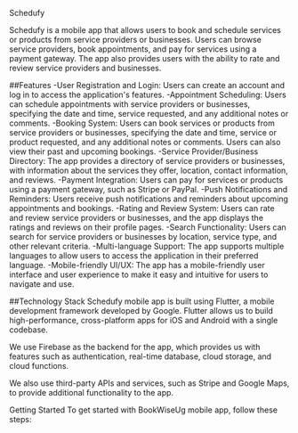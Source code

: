 Schedufy


Schedufy is a mobile app that allows users to book and schedule services or products from service providers or businesses. Users can browse service providers, book appointments, and pay for services using a payment gateway. The app also provides users with the ability to rate and review service providers and businesses.

##Features
-User Registration and Login: Users can create an account and log in to access the application's features.
-Appointment Scheduling: Users can schedule appointments with service providers or businesses, specifying the date and time, service requested, and any additional notes or comments.
-Booking System: Users can book services or products from service providers or businesses, specifying the date and time, service or product requested, and any additional notes or comments. Users can also view their past and upcoming bookings.
-Service Provider/Business Directory: The app provides a directory of service providers or businesses, with information about the services they offer, location, contact information, and reviews.
-Payment Integration: Users can pay for services or products using a payment gateway, such as Stripe or PayPal.
-Push Notifications and Reminders: Users receive push notifications and reminders about upcoming appointments and bookings.
-Rating and Review System: Users can rate and review service providers or businesses, and the app displays the ratings and reviews on their profile pages.
-Search Functionality: Users can search for service providers or businesses by location, service type, and other relevant criteria.
-Multi-language Support: The app supports multiple languages to allow users to access the application in their preferred language.
-Mobile-friendly UI/UX: The app has a mobile-friendly user interface and user experience to make it easy and intuitive for users to navigate and use.


##Technology Stack
Schedufy mobile app is built using Flutter, a mobile development framework developed by Google. Flutter allows us to build high-performance, cross-platform apps for iOS and Android with a single codebase.

We use Firebase as the backend for the app, which provides us with features such as authentication, real-time database, cloud storage, and cloud functions.

We also use third-party APIs and services, such as Stripe and Google Maps, to provide additional functionality to the app.

Getting Started
To get started with BookWiseUg mobile app, follow these steps:

